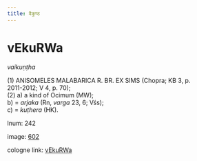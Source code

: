 ```yaml
---
title: वैकुण्ठ
---
```


# vEkuRWa

<i>vaikuṇṭha</i>  <div n="P" />(1) <bot>ANISOMELES MALABARICA R. BR. EX SIMS</bot> (Chopra; KB 3, p. <div n="lb" />2011-2012; V 4, p. 70); <div n="P" />(2) a) a kind of Ocimum (MW); <div n="lb" />b) = <i>arjaka</i> (Rn, <i>varga</i> 23, 6; Vśs); <div n="lb" />c) = <i>kuṭhera</i> (HK).

lnum: 242

image: [602](https://www.sanskrit-lexicon.uni-koeln.de/scans/csl-apidev/servepdf.php?dict=snp&page=602)

cologne link: [vEkuRWa](https://sanskrit-lexicon.uni-koeln.de/scans/csl-apidev/getword.php?dict=snp&key=vEkuRWa)


